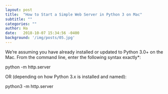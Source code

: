 ```yaml
---
layout: post
title:  "How to Start a Simple Web Server in Python 3 on Mac"
subtitle: ""
categories: ""
author: Ha
date:   2018-10-07 15:34:56 -0400
background: '/img/posts/05.jpg'
---
```


We’re assuming you have already installed or updated to Python 3.0+ on the Mac.
From the command line, enter the following syntax exactly*:

python -m http.server

OR (depending on how Python 3.x is installed and named):

python3 -m http.server

